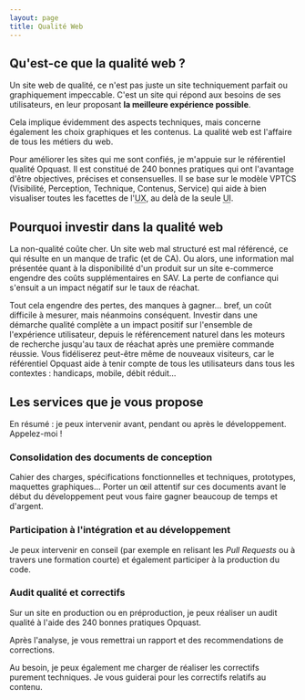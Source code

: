 ```yaml
---
layout: page
title: Qualité Web
---
```


## Qu'est-ce que la qualité web ?

Un site web de qualité, ce n'est pas juste un site techniquement parfait ou graphiquement impeccable. C'est un site qui répond aux besoins de ses utilisateurs, en leur proposant **la meilleure expérience possible**.

Cela implique évidemment des aspects techniques, mais concerne également les choix graphiques et les contenus. La qualité web est l'affaire de tous les métiers du web.

Pour améliorer les sites qui me sont confiés, je m'appuie sur le référentiel qualité Opquast. Il est constitué de 240 bonnes pratiques qui ont l'avantage d'être objectives, précises et consensuelles. Il se base sur le modèle VPTCS (Visibilité, Perception, Technique, Contenus, Service) qui aide à bien visualiser toutes les facettes de l'<abbr lang="en" title="User Experience">UX</abbr>, au delà de la seule <abbr lang="en" title="User interface">UI</abbr>.

## Pourquoi investir dans la qualité web

La non-qualité coûte cher. Un site web mal structuré est mal référencé, ce qui résulte en un manque de trafic (et de CA). Ou alors, une information mal présentée quant à la disponibilité d'un produit sur un site e-commerce engendre des coûts supplémentaires en SAV. La perte de confiance qui s'ensuit a un impact négatif sur le taux de réachat.

Tout cela engendre des pertes, des manques à gagner… bref, un coût difficile à mesurer, mais néanmoins conséquent. Investir dans une démarche qualité complète a un impact positif sur l'ensemble de l'expérience utilisateur, depuis le référencement naturel dans les moteurs de recherche jusqu'au taux de réachat après une première commande réussie. Vous fidéliserez peut-être même de nouveaux visiteurs, car le référentiel Opquast aide à tenir compte de tous les utilisateurs dans tous les contextes : handicaps, mobile, débit réduit…

## Les services que je vous propose

En résumé : je peux intervenir avant, pendant ou après le développement. Appelez-moi !

### Consolidation des documents de conception

Cahier des charges, spécifications fonctionnelles et techniques, prototypes, maquettes graphiques… Porter un œil attentif sur ces documents avant le début du développement peut vous faire gagner beaucoup de temps et d'argent.

### Participation à l'intégration et au développement

Je peux intervenir en conseil (par exemple en relisant les <i lang="en">Pull Requests</i> ou à travers une formation courte) et également participer à la production du code.


### Audit qualité et correctifs

Sur un site en production ou en préproduction, je peux réaliser un audit qualité à l'aide des 240 bonnes pratiques Opquast.

Après l'analyse, je vous remettrai un rapport et des recommendations de corrections.

Au besoin, je peux également me charger de réaliser les correctifs purement techniques. Je vous guiderai pour les correctifs relatifs au contenu.